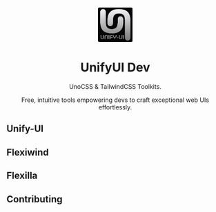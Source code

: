 <p align="center">
  <img src="./favicon-dark.png" style="width:80px;" />
  <h1 align="center">UnifyUI Dev</h1>
  <p align="center">UnoCSS & TailwindCSS Toolkits.</p>
</p>

<p align="center">
Free, intuitive tools empowering devs to craft exceptional web UIs effortlessly.
</p>

## Unify-UI 


## Flexiwind



## Flexilla



## Contributing

